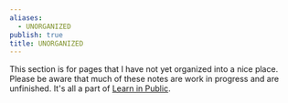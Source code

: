 ```yaml
---
aliases:
  - UNORGANIZED
publish: true
title: UNORGANIZED
---
```

This section is for pages that I have not yet organized into a nice place. Please be aware that much of these notes are work in progress and are unfinished. It's all a part of [Learn in Public](Learn%20in%20Public.md). 